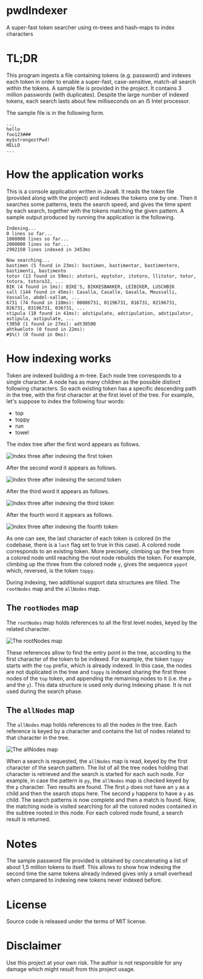 # pwdIndexer
A super-fast token searcher using m-trees and hash-maps to index characters

# TL;DR

This program ingests a file containing tokens (e.g. password) and indexes each token in order to enable a super-fast, case-sensitive, match-all search within the tokens. A sample file is provided in the project. It contains 3 million passwords (with duplicates). Despite the large number of indexed tokens, each search lasts about few milliseconds on an i5 Intel processor.

The sample file is in the following form.

```
...
hello
foo123###
my$strongestPwd!
HELLO
...
```

# How the application works

This is a console application written in Java8. It reads the token file (provided along with the project) and indexes the tokens one by one. Then it searches some patterns, tests the search speed, and gives the time spent by each search, together with the tokens matching the given pattern. A sample output produced by running the application is the following.

```
Indexing...
0 lines so far...
1000000 lines so far...
2000000 lines so far...
2992150 lines indexed in 3453ms

Now searching...
bastimen (5 found in 23ms): bastimen, bastimentar, bastimentero, bastimenti, bastimento
totor (13 found in 59ms): atotori, epytotor, itotoro, llitotor, totor, totora, totora32, ...
BIK (4 found in 1ms): BIKE'S, BIKKESBAKKER, LEIBIKER, LUSCHBIK
sall (144 found in 45ms): Casalla, Casalle, Gasalla, Moussalli, Vassallo, abdel-sallam, ...
6731 (74 found in 110ms): 00006731, 01196731, 016731, 02196731, 026731, 03196731, 036731, ...
stipula (18 found in 41ms): adstipulate, adstipulation, adstipulator, astipula, astipulate, ...
t3050 (1 found in 27ms): adt30500
ahtkwelotn (0 found in 22ms): 
#$%() (0 found in 0ms):
```

# How indexing works

Token are indexed building a m-tree. Each node tree corresponds to a single character. A node has as many children as the possible distinct following characters. So each existing token has a specific descending path in the tree, with the first character at the first level of the tree. For example, let's suppose to index the following four words:

* top
* toppy
* run
* towel

The index tree after the first word appears as follows.

![Index three after indexing the first token](/docs/first.png?raw=true "Index three after indexing the first token")

After the second word it appears as follows.

![Index three after indexing the second token](/docs/second.png?raw=true "Index three after indexing the second token")

After the third word it appears as follows.

![Index three after indexing the third token](/docs/third.png?raw=true "Index three after indexing the third token")

After the fourth word it appears as follows.

![Index three after indexing the fourth token](/docs/fourth.png?raw=true "Index three after indexing the fourth token")

As one can see, the last character of each token is colored (in the codebase, there is a `last` flag set to true in this case). A colored node corresponds to an existing token. More precisely, climbing up the tree from a colored node until reaching the root node rebuilds the token. For example, climbing up the three from the colored node `y`, gives the sequence `yppot` which, reversed, is the token `toppy`.

During indexing, two additional support data structures are filled. The `rootNodes` map and the `allNodes` map.

## The `rootNodes` map

The `rootNodes` map holds references to all the first level nodes, keyed by the related character.

![The rootNodes map](/docs/rootNodes.png?raw=true "The rootNodes map")

These references allow to find the entry point in the tree, according to the first character of the token to be indexed. For example, the token `toppy` starts with the `top` prefix, which is already indexed. In this case, the nodes are not duplicated in the tree and `toppy` is indexed sharing the first three nodes of the `top` token, and appending the remaining nodes to it (i.e. the `p` and the `y`). This data structure is used only during indexing phase. It is not used during the search phase.

## The `allNodes` map

The `allNodes` map holds references to all the nodes in the tree. Each reference is keyed by a character and contains the list of nodes related to that character in the tree.

![The allNodes map](/docs/allNodes.png?raw=true "The allNodes map")

When a search is requested, the `allNodes` map is read, keyed by the first character of the search pattern. The list of all the tree nodes holding that character is retrieved and the search is started for each such node. For example, in case the pattern is `py`, the `allNodes` map is checked keyed by the `p` character. Two results are found. The first `p` does not have an `y` as a child and then the search stops here. The second `p` happens to have a `y` as child. The search patterns is now complete and then a match is found. Now, the matching node is visited searching for all the colored nodes contained in the subtree rooted in this node. For each colored node found, a search result is returned.

# Notes

The sample password file provided is obtained by concatenating a list of about 1,5 million tokens to itself. This allows to show how indexing the second time the same tokens already indexed gives only a small overhead when compared to indexing new tokens never indexed before.

# License
Source code is released under the terms of MIT license.

# Disclaimer
Use this project at your own risk. The author is not responsible for any damage which might result from this project usage.
